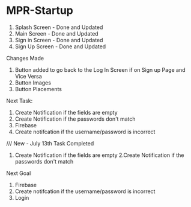 # MPR-Startup
1. Splash Screen - Done and Updated 
2. Main Screen - Done and Updated 
3. Sign in Screen - Done and Updated
4. Sign Up Screen - Done and Updated 


Changes Made
1. Button added to go back to the Log In Screen if on Sign up Page and Vice Versa
2. Button Images 
3. Button Placements 


Next Task:
1. Create Notification if the fields are empty 
2. Create Notification if the passwords don't match
3. Firebase
4. Create notifcation if the username/password is incorrect 

///
New - July 13th 
Task Completed 
1. Create Notification if the fields are empty 
2.Create Notification if the passwords don't match

Next Goal 
1. Firebase
2. Create notifcation if the username/password is incorrect 
3. Login